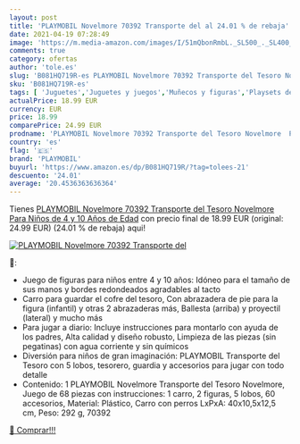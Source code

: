 ```yaml
---
layout: post
title: 'PLAYMOBIL Novelmore 70392 Transporte del al 24.01 % de rebaja'
date: 2021-04-19 07:28:49
image: 'https://m.media-amazon.com/images/I/51mQbonRmbL._SL500_._SL400_.jpg'
comments: true
category: ofertas
author: 'tole.es'
slug: 'B081HQ719R-es PLAYMOBIL Novelmore 70392 Transporte del Tesoro Novelmore...'
sku: 'B081HQ719R-es'
tags: [ 'Juguetes','Juguetes y juegos','Muñecos y figuras','Playsets de figuras de juguete para niños','playmobil', ]
actualPrice: 18.99 EUR
currency: EUR
price: 18.99
comparePrice: 24.99 EUR
prodname: 'PLAYMOBIL Novelmore 70392 Transporte del Tesoro Novelmore  Para Niños de 4 y 10 Años de Edad'
country: 'es'
flag: '🇪🇸'
brand: 'PLAYMOBIL'
buyurl: 'https://www.amazon.es/dp/B081HQ719R/?tag=tolees-21'
descuento: '24.01'
average: '20.4536363636364'
---
```


Tienes [PLAYMOBIL Novelmore 70392 Transporte del Tesoro Novelmore  Para Niños de 4 y 10 Años de Edad](https://www.amazon.es/dp/B081HQ719R/?tag=tolees-21) con precio final de  18.99 EUR (original: 24.99 EUR) (24.01 %  de rebaja) aqui!

[![PLAYMOBIL Novelmore 70392 Transporte del](https://m.media-amazon.com/images/I/51mQbonRmbL._SL500_._SL400_.jpg)](https://www.amazon.es/dp/B081HQ719R/?tag=tolees-21)

🔎:

- Juego de figuras para niños entre 4 y 10 años: Idóneo para el tamaño de sus manos y bordes redondeados agradables al tacto
- Carro para guardar el cofre del tesoro, Con abrazadera de pie para la figura (infantil) y otras 2 abrazaderas más, Ballesta (arriba) y proyectil (lateral) y mucho más
- Para jugar a diario: Incluye instrucciones para montarlo con ayuda de los padres, Alta calidad y diseño robusto, Limpieza de las piezas (sin pegatinas) con agua corriente y sin químicos
- Diversión para niños de gran imaginación: PLAYMOBIL Transporte del Tesoro con 5 lobos, tesorero, guardia y accesorios para jugar con todo detalle
- Contenido: 1 PLAYMOBIL Novelmore Transporte del Tesoro Novelmore, Juego de 68 piezas con instrucciones: 1 carro, 2 figuras, 5 lobos, 60 accesorios, Material: Plástico, Carro con perros LxPxA: 40x10,5x12,5 cm, Peso: 292 g, 70392

[🛒 Comprar!!!](https://www.amazon.es/dp/B081HQ719R/?tag=tolees-21)
